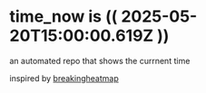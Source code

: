 # time_now is (( 2025-05-20T15:00:00.619Z ))

an automated repo that shows the currnent time

inspired by [breakingheatmap](https://github.com/breakingheatmap/breakingheatmap)